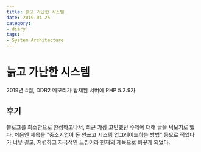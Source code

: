 ```yaml
---
title: 늙고 가난한 시스템
date: 2019-04-25
category:
- diary
tags:
- System Architecture
---
```


# 늙고 가난한 시스템

 2019년 4월, DDR2 메모리가 탑재된 서버에 PHP 5.2.9가 







## 후기

 블로그를 최소한으로 완성하고나서, 최근 가장 고민했던 주제에 대해 글을 써보기로 했다. 처음엔 제목을 "중소기업이 돈 안쓰고 시스템 업그레이드하는 방법" 등으로 적었다가 너무 길고, 저렴하고 자극적인 느낌이라 현재의 제목으로 바꾸게 되었다.